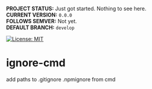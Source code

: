 **PROJECT STATUS:** Just got started. Nothing to see here.  
**CURRENT VERSION:** `0.0.0`  
**FOLLOWS SEMVER:** Not yet.  
**DEFAULT BRANCH:** `develop`  

[![License: MIT](https://img.shields.io/badge/License-MIT-blue.svg)](https://opensource.org/licenses/MIT)


ignore-cmd
==========
add paths to .gitignore .npmignore from cmd
